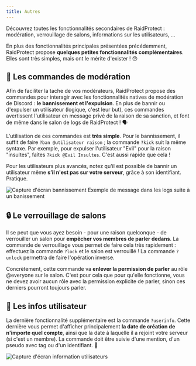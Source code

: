 ```yaml
---
title: Autres
---
```

Découvrez toutes les fonctionnalités secondaires de RaidProtect : modération, verrouillage de salons, informations sur les utilisateurs, ...

En plus des fonctionnalités principales présentées précédemment, RaidProtect propose **quelques petites fonctionnalités complémentaires**. Elles sont très simples, mais ont le mérite d'exister ! 😯 

## 🤬 Les commandes de modération
Afin de faciliter la tache de vos modérateurs, RaidProtect propose des commandes pour interagir avec les fonctionnalités natives de modération de Discord : **le bannissement et l'expulsion**. En plus de bannir ou d'expulser un utilisateur (logique, c'est leur but), ces commandes avertissent l'utilisateur en message privé de la raison de sa sanction, et font de même dans le salon de logs de RaidProtect ! 🗣️ 

L'utilisation de ces commandes est **très simple**. Pour le bannissement, il suffit de faire `?ban @utilisateur raison` ;  la commande `?kick` suit la même syntaxe. Par exemple, pour expulser l'utilisateur "Evil" pour la raison "insultes", faîtes `?kick @Evil Insultes`. C'est aussi rapide que cela !

Pour les utilisateurs plus avancés, notez qu'il est possible de bannir un utilisateur même **s’il n'est pas sur votre serveur**, grâce à son identifiant. Pratique.

![Capture d'écran bannissement](versioned_docs/version-3.0.0/assets/log-ban-raidprotect.png)
Exemple de message dans les logs suite à un banissement

## 🔒 Le verrouillage de salons
Il se peut que vous ayez besoin - pour une raison quelconque - de verrouiller un salon pour **empêcher vos membres de parler dedans**. La commande de verrouillage vous permet de faire cela très rapidement : effectuez la commande `?lock` et le salon est verrouillé ! La commande `?unlock` permettra de faire l'opération inverse. 

Concrètement, cette commande va **enlever la permission de parler** au rôle @everyone sur le salon. C'est pour cela que pour qu'elle fonctionne, vous ne devez avoir aucun rôle avec la permission explicite de parler, sinon ces derniers pourront toujours parler.

## 👤 Les infos utilisateur
La dernière fonctionnalité supplémentaire est la commande `?userinfo`.  Cette dernière vous permet d'afficher principalement **la date de création de n'importe quel compte**, ainsi que la date à laquelle il a rejoint votre serveur (si c'est un membre). La commande doit être suivie d'une mention, d'un pseudo avec tag ou d'un identifiant. 👀 

![Capture d'écran information utilisateurs](versioned_docs/version-3.0.0/assets/userinfo-raidprotect.png)